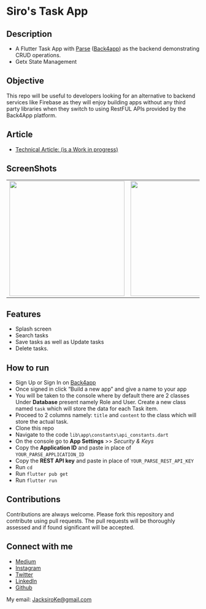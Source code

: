 # Siro's Task App

## Description
* A Flutter Task App with [Parse](https://parseplatform.org/) ([Back4app](https://back4app.com)) as the backend demonstrating CRUD operations.
* Getx State Management
 
## Objective
 This repo will be useful to developers looking for an alternative to backend services like Firebase as they will enjoy building apps without any third party libraries when they switch to using RestFUL APIs provided by the Back4App platform.

## Article
- [Technical Article: (is a Work in progress)](#)

## ScreenShots
<table>
    <tr>
        <td><img width=300 src="https://github.com/JacksiroKe/SiroTask/blob/main/screenshots/image1.jpg"/></td>
        <td><img width=300 src="https://github.com/JacksiroKe/SiroTask/blob/main/screenshots/image2.jpg"/></td>
        <td><img width=300 src="https://github.com/JacksiroKe/SiroTask/blob/main/screenshots/image3.jpg"/></td>
    </tr>
</table>

## Features
* Splash screen
* Search tasks
* Save tasks as well as Update tasks
* Delete tasks.

## How to run
* Sign Up or Sign In on [Back4app](https://back4app.com)
* Once signed in click “Build a new app” and give a name to your app
* You will be taken to the console where by default there are 2 classes Under **Database** present namely Role and User. Create a new class named `task` which will store the data for each Task item.
* Proceed to 2 columns namely: `title` and `content` to the class which will store the actual task.
* Clone this repo
* Navigate to the code `lib\app\constants\api_constants.dart`
* On the console go to **App Settings** >> *Security & Keys*
* Copy the **Application ID** and paste in place of `YOUR_PARSE_APPLICATION_ID`
* Copy the **REST API key** and paste in place of `YOUR_PARSE_REST_API_KEY`
* Run `cd`
* Run `flutter pub get`
* Run `flutter run`

## Contributions
Contributions are always welcome. Please fork this repository and contribute using pull requests. The pull requests will be thoroughly assessed and if found significant will be accepted.

## Connect with me
- [Medium](https://medium.com/@JacksiroKe)
- [Instagram](https://www.instagram.com/JacksiroKe)
- [Twitter](https://www.twitter.com/JacksiroKe)
- [LinkedIn](https://www.linkedin.com/in/JacksiroKe)
- [Github](https://github.com/JacksiroKe)

My email: JacksiroKe@gmail.com